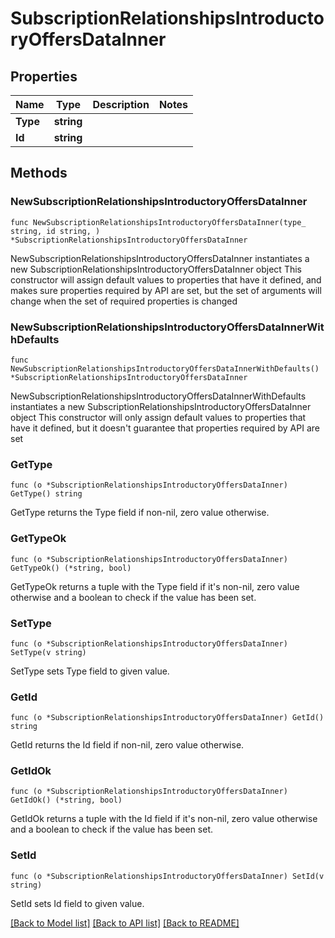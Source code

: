 # SubscriptionRelationshipsIntroductoryOffersDataInner

## Properties

Name | Type | Description | Notes
------------ | ------------- | ------------- | -------------
**Type** | **string** |  | 
**Id** | **string** |  | 

## Methods

### NewSubscriptionRelationshipsIntroductoryOffersDataInner

`func NewSubscriptionRelationshipsIntroductoryOffersDataInner(type_ string, id string, ) *SubscriptionRelationshipsIntroductoryOffersDataInner`

NewSubscriptionRelationshipsIntroductoryOffersDataInner instantiates a new SubscriptionRelationshipsIntroductoryOffersDataInner object
This constructor will assign default values to properties that have it defined,
and makes sure properties required by API are set, but the set of arguments
will change when the set of required properties is changed

### NewSubscriptionRelationshipsIntroductoryOffersDataInnerWithDefaults

`func NewSubscriptionRelationshipsIntroductoryOffersDataInnerWithDefaults() *SubscriptionRelationshipsIntroductoryOffersDataInner`

NewSubscriptionRelationshipsIntroductoryOffersDataInnerWithDefaults instantiates a new SubscriptionRelationshipsIntroductoryOffersDataInner object
This constructor will only assign default values to properties that have it defined,
but it doesn't guarantee that properties required by API are set

### GetType

`func (o *SubscriptionRelationshipsIntroductoryOffersDataInner) GetType() string`

GetType returns the Type field if non-nil, zero value otherwise.

### GetTypeOk

`func (o *SubscriptionRelationshipsIntroductoryOffersDataInner) GetTypeOk() (*string, bool)`

GetTypeOk returns a tuple with the Type field if it's non-nil, zero value otherwise
and a boolean to check if the value has been set.

### SetType

`func (o *SubscriptionRelationshipsIntroductoryOffersDataInner) SetType(v string)`

SetType sets Type field to given value.


### GetId

`func (o *SubscriptionRelationshipsIntroductoryOffersDataInner) GetId() string`

GetId returns the Id field if non-nil, zero value otherwise.

### GetIdOk

`func (o *SubscriptionRelationshipsIntroductoryOffersDataInner) GetIdOk() (*string, bool)`

GetIdOk returns a tuple with the Id field if it's non-nil, zero value otherwise
and a boolean to check if the value has been set.

### SetId

`func (o *SubscriptionRelationshipsIntroductoryOffersDataInner) SetId(v string)`

SetId sets Id field to given value.



[[Back to Model list]](../README.md#documentation-for-models) [[Back to API list]](../README.md#documentation-for-api-endpoints) [[Back to README]](../README.md)


